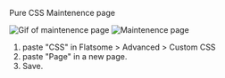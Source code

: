 Pure CSS Maintenence page

![Gif of maintenence page](https://gyazo.com/af451989416ddb01cd91fc6cd5399f6b.gif)
<img src="https://gyazo.com/af451989416ddb01cd91fc6cd5399f6b.gif" alt="Maintenence page">

1) paste "CSS" in Flatsome > Advanced > Custom CSS
2) paste "Page" in a new page.
3) Save.
